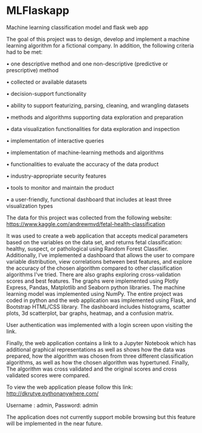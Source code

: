 # MLFlaskapp
Machine learning classification model and flask web app



The goal of this project was to design, develop and implement a machine learning algorithm for a fictional company. In addition, the following criteria had to be met:

• one descriptive method and one non-descriptive (predictive or prescriptive) method

•  collected or available datasets

•  decision-support functionality

•  ability to support featurizing, parsing, cleaning, and wrangling datasets

•  methods and algorithms supporting data exploration and preparation

•  data visualization functionalities for data exploration and inspection

•  implementation of interactive queries

•  implementation of machine-learning methods and algorithms

•  functionalities to evaluate the accuracy of the data product

•  industry-appropriate security features

•  tools to monitor and maintain the product

•  a user-friendly, functional dashboard that includes at least three visualization types

The data for this project was collected from the following website:
https://www.kaggle.com/andrewmvd/fetal-health-classification

It was used to create a web application that accepts medical parameters based on the variables on the data set, and returns fetal classification: healthy, suspect, or pathological using Random Forest Classifier. Additionally, I've implemented a dashboard that allows the user to compare variable distribution, view correlations between best features, and explore the accuracy of the chosen algorithm compared to other classification algorithms I've tried. There are also graphs exploring cross-validation scores and best features. The graphs were implemented using Plotly Express, Pandas, Matplotlib and Seaborn python libraries. The machine learning model was implemented using NumPy. The entire project was coded in python and the web application was implemented using Flask, and Bootstrap HTML/CSS library. The dashboard includes histograms, scatter plots, 3d scatterplot, bar graphs, heatmap, and a confusion matrix. 

User authentication was implemented with a login screen upon visiting the link. 

Finally, the web application contains a link to a Jupyter Notebook which has additional graphical representations as well as shows how the data was prepared, how the algorithm was chosen from three different classification algorithms, as well as how the chosen algorithm was hypertuned. Finally, The algorithm was cross validated and the original scores and cross validated scores were  compared. 

To view the web application please follow this link:
http://dkrutye.pythonanywhere.com/

Username : admin, Password: admin


The application does not currently support mobile browsing but this feature will be implemented in the near future. 
